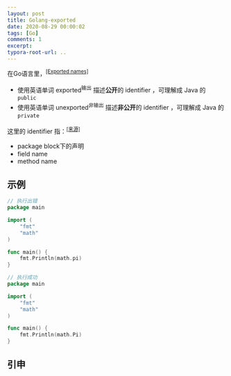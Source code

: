 ```yaml
---
layout: post
title: Golang-exported
date: 2020-08-29 00:00:02
tags: [Go]
comments: 1
excerpt:
typora-root-url: ..
---
```


在Go语言里，<sup>[[Exported names]](https://tour.golang.org/basics/3)</sup>

- 使用英语单词 exported<sup>输出</sup> 描述**公开**的 identifier ，可理解成 Java 的 `public`
- 使用英语单词 unexported<sup>非输出</sup> 描述**非公开**的 identifier ，可理解成 Java 的 `private`

这里的 identifier 指：<sup>[[来源]](https://golang.org/ref/spec#Exported_identifiers)</sup>

- package block下的声明
- field name
- method name

## 示例

```go
// 执行出错
package main

import (
	"fmt"
	"math"
)

func main() {
	fmt.Println(math.pi)
}
```

```go
// 执行成功
package main

import (
	"fmt"
	"math"
)

func main() {
	fmt.Println(math.Pi)
}
```

## 引申